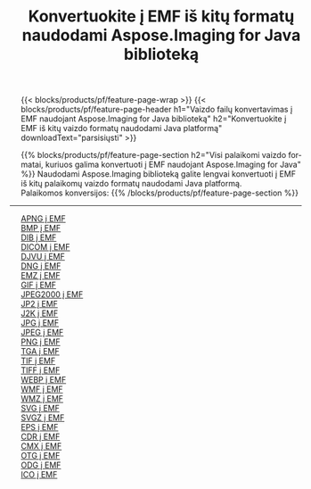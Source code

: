 ﻿---
title: Konvertuokite į EMF iš kitų formatų naudodami Aspose.Imaging for Java biblioteką 
weight: 3920
url: /lt/java/conversion/to/emf 
lang: lt
langdirlevel: 2
locales: zh-hans,ja,it,ru,de,es,fr,nl,id,lt,pl,pt,vi,tr,ko,zh-hant,ar,hi,th,sv,cs,uk,he
description: Naudodami Aspose.Imaging galite konvertuoti į EMF iš kitų formatų naudodami Java
---

{{< blocks/products/pf/feature-page-wrap >}}
{{< blocks/products/pf/feature-page-header h1="Vaizdo failų konvertavimas į EMF naudojant Aspose.Imaging for Java biblioteką" h2="Konvertuokite į EMF iš kitų vaizdo formatų naudodami Java platformą" downloadText="parsisiųsti" >}}


{{% blocks/products/pf/feature-page-section  h2="Visi palaikomi vaizdo formatai, kuriuos galima konvertuoti į EMF naudojant Aspose.Imaging for Java" %}}
Naudodami Aspose.Imaging biblioteką galite lengvai konvertuoti į EMF iš kitų palaikomų vaizdo formatų naudodami Java platformą.
<br/>
Palaikomos konversijos:
{{% /blocks/products/pf/feature-page-section %}}
<div class="container-fluid productfamilypage bg-gray">
    <div class="convertypes bg-gray agp-content section">
        <div class="container">
		<hr style="margin-left:-20px;"/>
		<div class="row other-converters">
		    <div class='col-md-2 other-converter remove-lp remove-rp'><a href="/imaging/lt/java/conversion/apng-to-emf" >APNG į EMF</a></div>
<div class='col-md-2 other-converter remove-lp remove-rp'><a href="/imaging/lt/java/conversion/bmp-to-emf" >BMP į EMF</a></div>
<div class='col-md-2 other-converter remove-lp remove-rp'><a href="/imaging/lt/java/conversion/dib-to-emf" >DIB į EMF</a></div>
<div class='col-md-2 other-converter remove-lp remove-rp'><a href="/imaging/lt/java/conversion/dicom-to-emf" >DICOM į EMF</a></div>
<div class='col-md-2 other-converter remove-lp remove-rp'><a href="/imaging/lt/java/conversion/djvu-to-emf" >DJVU į EMF</a></div>
<div class='col-md-2 other-converter remove-lp remove-rp'><a href="/imaging/lt/java/conversion/dng-to-emf" >DNG į EMF</a></div>
<div class='col-md-2 other-converter remove-lp remove-rp'><a href="/imaging/lt/java/conversion/emz-to-emf" >EMZ į EMF</a></div>
<div class='col-md-2 other-converter remove-lp remove-rp'><a href="/imaging/lt/java/conversion/gif-to-emf" >GIF į EMF</a></div>
<div class='col-md-2 other-converter remove-lp remove-rp'><a href="/imaging/lt/java/conversion/jpeg2000-to-emf" >JPEG2000 į EMF</a></div>
<div class='col-md-2 other-converter remove-lp remove-rp'><a href="/imaging/lt/java/conversion/jp2-to-emf" >JP2 į EMF</a></div>
<div class='col-md-2 other-converter remove-lp remove-rp'><a href="/imaging/lt/java/conversion/j2k-to-emf" >J2K į EMF</a></div>
<div class='col-md-2 other-converter remove-lp remove-rp'><a href="/imaging/lt/java/conversion/jpg-to-emf" >JPG į EMF</a></div>
<div class='col-md-2 other-converter remove-lp remove-rp'><a href="/imaging/lt/java/conversion/jpeg-to-emf" >JPEG į EMF</a></div>
<div class='col-md-2 other-converter remove-lp remove-rp'><a href="/imaging/lt/java/conversion/png-to-emf" >PNG į EMF</a></div>
<div class='col-md-2 other-converter remove-lp remove-rp'><a href="/imaging/lt/java/conversion/tga-to-emf" >TGA į EMF</a></div>
<div class='col-md-2 other-converter remove-lp remove-rp'><a href="/imaging/lt/java/conversion/tif-to-emf" >TIF į EMF</a></div>
<div class='col-md-2 other-converter remove-lp remove-rp'><a href="/imaging/lt/java/conversion/tiff-to-emf" >TIFF į EMF</a></div>
<div class='col-md-2 other-converter remove-lp remove-rp'><a href="/imaging/lt/java/conversion/webp-to-emf" >WEBP į EMF</a></div>
<div class='col-md-2 other-converter remove-lp remove-rp'><a href="/imaging/lt/java/conversion/wmf-to-emf" >WMF į EMF</a></div>
<div class='col-md-2 other-converter remove-lp remove-rp'><a href="/imaging/lt/java/conversion/wmz-to-emf" >WMZ į EMF</a></div>
<div class='col-md-2 other-converter remove-lp remove-rp'><a href="/imaging/lt/java/conversion/svg-to-emf" >SVG į EMF</a></div>
<div class='col-md-2 other-converter remove-lp remove-rp'><a href="/imaging/lt/java/conversion/svgz-to-emf" >SVGZ į EMF</a></div>
<div class='col-md-2 other-converter remove-lp remove-rp'><a href="/imaging/lt/java/conversion/eps-to-emf" >EPS į EMF</a></div>
<div class='col-md-2 other-converter remove-lp remove-rp'><a href="/imaging/lt/java/conversion/cdr-to-emf" >CDR į EMF</a></div>
<div class='col-md-2 other-converter remove-lp remove-rp'><a href="/imaging/lt/java/conversion/cmx-to-emf" >CMX į EMF</a></div>
<div class='col-md-2 other-converter remove-lp remove-rp'><a href="/imaging/lt/java/conversion/otg-to-emf" >OTG į EMF</a></div>
<div class='col-md-2 other-converter remove-lp remove-rp'><a href="/imaging/lt/java/conversion/odg-to-emf" >ODG į EMF</a></div>
<div class='col-md-2 other-converter remove-lp remove-rp'><a href="/imaging/lt/java/conversion/ico-to-emf" >ICO į EMF</a></div>
                </div>
        </div>
    </div>
</div>
<br/>

